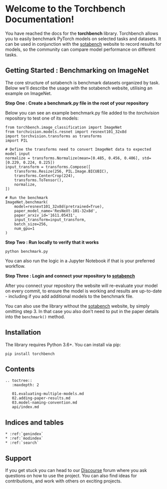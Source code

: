 # Welcome to the Torchbench Documentation!

You have reached the docs for the **torchbench** library. Torchbench allows you to easily 
benchmark PyTorch models on selected tasks and datasets. It can be used in conjunction with the 
[sotabench](http://www.sotabench.com) website to record results for models, so the community
can compare model performance on different tasks.

## Getting Started : Benchmarking on ImageNet

The core structure of sotabench is benchmark datasets organized by task. Below we'll describe
the usage with the sotabench website, utilising an example on ImageNet.

**Step One : Create a benchmark.py file in the root of your repository**

Below you can see an example benchmark.py file added to the *torchvision* repository to test one of its models:

    from torchbench.image_classification import ImageNet
    from torchvision.models.resnet import resnext101_32x8d
    import torchvision.transforms as transforms
    import PIL
    
    # Define the transforms need to convert ImageNet data to expected model input
    normalize = transforms.Normalize(mean=[0.485, 0.456, 0.406], std=[0.229, 0.224, 0.225])
    input_transform = transforms.Compose([
        transforms.Resize(256, PIL.Image.BICUBIC),
        transforms.CenterCrop(224),
        transforms.ToTensor(),
        normalize,
    ])
    
    # Run the benchmark
    ImageNet.benchmark(
        model=resnext101_32x8d(pretrained=True),
        paper_model_name='ResNeXt-101-32x8d',
        paper_arxiv_id='1611.05431',
        input_transform=input_transform,
        batch_size=256,
        num_gpu=1
    )

**Step Two : Run locally to verify that it works** 

    python benchmark.py

You can also run the logic in a Jupyter Notebook if that is your preferred workflow.

**Step Three : Login and connect your repository to [sotabench](http://www.sotabench.com)**

After you connect your repository the website will re-evaluate your model on every commit, to ensure the model is working and results are up-to-date - including if you add additional models to the benchmark file.

You can also use the library without the [sotabench](http://www.sotabench.com) website, by simply omitting step 3. In that case you also don't need to put in the paper details into the ```benchmark()``` method.

## Installation

The library requires Python 3.6+. You can install via pip:

    pip install torchbench

## Contents

```eval_rst
.. toctree::
   :maxdepth: 2

   01.evaluating-multiple-models.md
   02.adding-paper-results.md
   03.model-naming-convention.md
   api/index.md
```


## Indices and tables

```eval_rst
* :ref:`genindex`
* :ref:`modindex`
* :ref:`search`
```

## Support

If you get stuck you can head to our [Discourse](http://forum.sotabench.com) forum where you ask
questions on how to use the project. You can also find ideas for contributions,
and work with others on exciting projects.